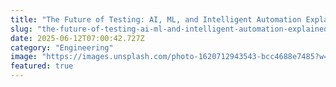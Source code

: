 ```yaml
---
title: "The Future of Testing: AI, ML, and Intelligent Automation Explained: Everything You Need to Know"
slug: "the-future-of-testing-ai-ml-and-intelligent-automation-explained-everything-you-need-to-know"
date: 2025-06-12T07:00:42.727Z
category: "Engineering"
image: "https://images.unsplash.com/photo-1620712943543-bcc4688e7485?w=1200&h=600&fit=crop"
featured: true
---
```


